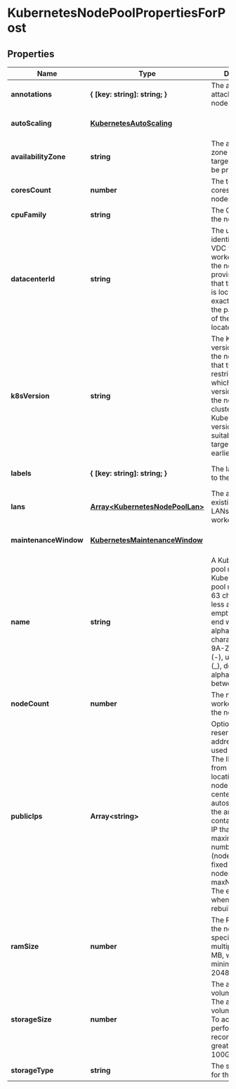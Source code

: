# KubernetesNodePoolPropertiesForPost

## Properties
| Name | Type | Description | Notes |
| ------------ | ------------- | ------------- | ------------- |
| **annotations** | **{ [key: string]: string; }** | The annotations attached to the node pool. | [optional] [default to undefined] |
| **autoScaling** | [**KubernetesAutoScaling**](KubernetesAutoScaling.md) |  | [optional] [default to undefined] |
| **availabilityZone** | **string** | The availability zone in which the target VM should be provisioned. | [default to undefined] |
| **coresCount** | **number** | The total number of cores for the nodes. | [default to undefined] |
| **cpuFamily** | **string** | The CPU type for the nodes. | [default to undefined] |
| **datacenterId** | **string** | The unique identifier of the VDC where the worker nodes of the node pool are provisioned.Note that the data center is located in the exact place where the parent cluster of the node pool is located. | [default to undefined] |
| **k8sVersion** | **string** | The Kubernetes version running in the node pool. Note that this imposes restrictions on which Kubernetes versions can run in the node pools of a cluster. Also, not all Kubernetes versions are suitable upgrade targets for all earlier versions. | [optional] [default to undefined] |
| **labels** | **{ [key: string]: string; }** | The labels attached to the node pool. | [optional] [default to undefined] |
| **lans** | [**Array&lt;KubernetesNodePoolLan&gt;**](KubernetesNodePoolLan.md) | The array of existing private LANs to attach to worker nodes. | [optional] [default to undefined] |
| **maintenanceWindow** | [**KubernetesMaintenanceWindow**](KubernetesMaintenanceWindow.md) |  | [optional] [default to undefined] |
| **name** | **string** | A Kubernetes node pool name. Valid Kubernetes node pool name must be 63 characters or less and must be empty or begin and end with an alphanumeric character ([a-z0-9A-Z]) with dashes (-), underscores (_), dots (.), and alphanumerics between. | [default to undefined] |
| **nodeCount** | **number** | The number of worker nodes of the node pool. | [default to undefined] |
| **publicIps** | **Array&lt;string&gt;** | Optional array of reserved public IP addresses to be used by the nodes. The IPs must be from the exact location of the node pool\'s data center. If autoscaling is used, the array must contain one more IP than the maximum possible number of nodes (nodeCount+1 for a fixed number of nodes or maxNodeCount+1). The extra IP is used when the nodes are rebuilt. | [optional] [default to undefined] |
| **ramSize** | **number** | The RAM size for the nodes. Must be specified in multiples of 1024 MB, with a minimum size of 2048 MB. | [default to undefined] |
| **storageSize** | **number** | The allocated volume size in GB. The allocated volume size in GB. To achieve good performance, we recommend a size greater than 100GB for SSD. | [default to undefined] |
| **storageType** | **string** | The storage type for the nodes. | [default to undefined] |



